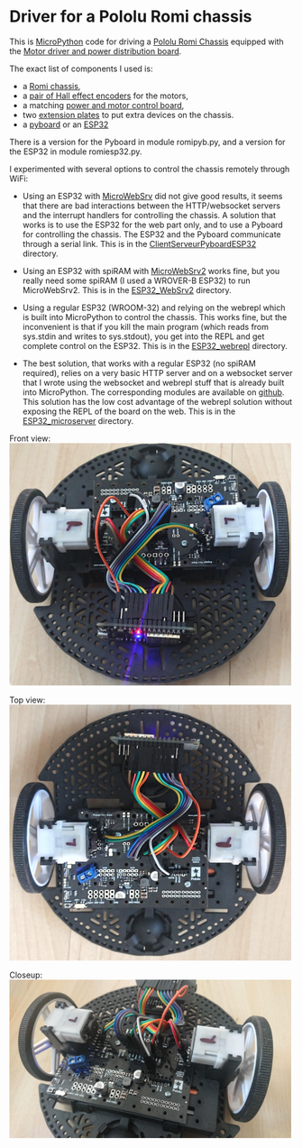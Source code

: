 Driver for a Pololu Romi chassis
================================
This is [MicroPython](http://micropython.org) code for driving a [Pololu Romi Chassis](https://www.pololu.com/category/202/romi-chassis-and-accessories) equipped with the [Motor driver and power distribution board](https://www.pololu.com/product/3543).

The exact list of components I used is:
* a [Romi chassis](https://www.pololu.com/product/3500),
* a [pair of Hall effect encoders](https://www.pololu.com/product/3542) for the motors,
* a matching [power and motor control board](https://www.pololu.com/product/3543),
* two [extension plates](https://www.pololu.com/product/3560) to put extra devices on the chassis.
* a [pyboard](https://store.micropython.org/product/PYBv1.1H) or an [ESP32](https://www.espressif.com/en/products/socs/esp32/overview)

There is a version for the Pyboard in module romipyb.py, and a version for the ESP32 in module romiesp32.py.

I experimented with several options to control the chassis remotely through WiFi:
* Using an ESP32 with [MicroWebSrv](https://github.com/jczic/MicroWebSrv) did not give good results, it seems that there are bad interactions between the HTTP/websocket servers and the interrupt handlers for controlling the chassis. A solution that works is to use the ESP32 for the web part only, and to use a Pyboard for controlling the chassis. The ESP32 and the Pyboard communicate through a serial link. This is in the [ClientServeurPyboardESP32](./ClientServeurPyboardESP32/) directory.

* Using an ESP32 with spiRAM with [MicroWebSrv2](https://github.com/jczic/MicroWebSrv2) works fine, but you really need some spiRAM (I used a WROVER-B ESP32) to run MicroWebSrv2. This is in the [ESP32_WebSrv2](./ESP32_WebSrv2/) directory.

* Using a regular ESP32 (WROOM-32) and relying on the webrepl which is built into MicroPython to control the chassis. This works fine, but the inconvenient is that if you kill the main program (which reads from sys.stdin and writes to sys.stdout), you get into the REPL and get complete control on the ESP32. This is in the [ESP32_webrepl](./ESP32_webrepl/) directory.

* The best solution, that works with a regular ESP32 (no spiRAM required), relies on a very basic HTTP server and on a websocket server that I wrote using the websocket and webrepl stuff that is already built into MicroPython. The corresponding modules are available on [github](https://github.com/Frederic-soft/ESP32/tree/master/microserver). This solution has the low cost advantage of the webrepl solution without exposing the REPL of the board on the web. This is in the [ESP32_microserver](./ESP32_microserver/) directory.

Front view: 
<img src="./VersionESP32_front.png" alt="front view" width="500"/>

Top view: 
<img src="./VersionESP32_top.png" alt="front view" width="500"/>

Closeup: 
<img src="./VersionESP32_closeup.png" alt="front view" width="500"/>


